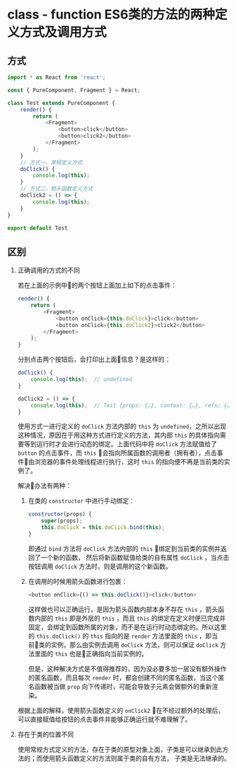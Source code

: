 # class - function ES6类的方法的两种定义方式及调用方式
## 方式
``` javascript
import * as React from 'react';

const { PureComponent, Fragment } = React;

class Test extends PureComponent {
    render() {
        return (
            <Fragment>
                <button>click</button>
                <button>click2</button>
            </Fragment>
        );
    }
    // 方式一，常规定义方式
    doClick() {
        console.log(this);
    }
    // 方式二，箭头函数定义方式
    doClick2 = () => {
        console.log(this);
    }
}

export default Test
```
## 区别
1. 正确调用的方式的不同  

    若在上面的示例中的两个按钮上面加上如下的点击事件：
    ```javascript
    render() {
        return (
            <Fragment>
                <button onClick={this.doClick}>click</button>
                <button onClick={this.doClick2}>click2</button>
            </Fragment>
        );
    }
    ```
    分别点击两个按钮后，会打印出上面信息？是这样的：
    ```javascript
    doClick() {
        console.log(this);  // undefined
    }
    ```
    ```javascript
    doClick2 = () => {
        console.log(this);  // Test {props: {…}, context: {…}, refs: {…}, updater: {…}, state: {…}, …}
    }
    ```
    使用方式一进行定义的 `doClick` 方法内部的 `this` 为 `undefined`，之所以出现这种情况，原因在于用这种方式进行定义的方法，其内部 `this` 的具体指向需要等到运行时才会进行动态的绑定。上面代码中将 `doClick` 方法赋值给了 `button` 的点击事件，而 `this` 会指向所属函数的调用者（拥有者），点击事件由浏览器的事件处理线程进行执行，这时 `this` 的指向便不再是当前类的实例了。

    解决办法有两种：

    1. 在类的 `constructor` 中进行手动绑定：
        ```javascript
        constructor(props) {
            super(props);
            this.doClick = this.doClick.bind(this);
        }
        ```
        即通过 `bind` 方法将 `doClick` 方法内部的 `this` 绑定到当前类的实例并返回了一个新的函数， 然后将新函数赋值给类的自有属性 `doClick` ，当点击按钮调用 `doClick` 方法时，则是调用的这个新函数。

    2. 在调用的时候用箭头函数进行包裹：
        ```javascript
        <button onClick={() => this.doClick()}>click</button>
        ```
        这样做也可以正确运行，是因为箭头函数内部本身不存在 `this` ，箭头函数内部的 `this` 即是外层的 `this` ，而且 `this` 的绑定在定义时便已完成并固定，会绑定到函数所属的对象，而不是在运行时动态绑定的。所以这里的 `this.doClick()` 的
         `this` 指向的是 `render` 方法里面的 `this` ，即当前类的实例，那么由实例去调用 `doClick` 方法，则可以保证 `doClick` 方法里面的 `this` 也是正确指向当前实例的。

         但是，这种解决方式是不值得推荐的，因为没必要多加一层没有额外操作的匿名函数，而且每次 `render` 时，都会创建不同的匿名函数，当这个匿名函数被当做 `prop` 向下传递时，可能会导致子元素会做额外的重新渲染。

    根据上面的解释，使用箭头函数定义的 `onClick2` 在不经过额外的处理后，可以直接赋值给按钮的点击事件并能够正确运行就不难理解了。

2. 存在于类的位置不同

    使用常规方式定义的方法，存在于类的原型对象上面，子类是可以继承到此方法的；而使用箭头函数定义的方法则属于类的自有方法， 子类是无法继承的。
